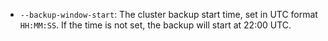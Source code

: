 * `--backup-window-start`: The cluster backup start time, set in UTC format `HH:MM:SS`. If the time is not set, the backup will start at 22:00 UTC.

